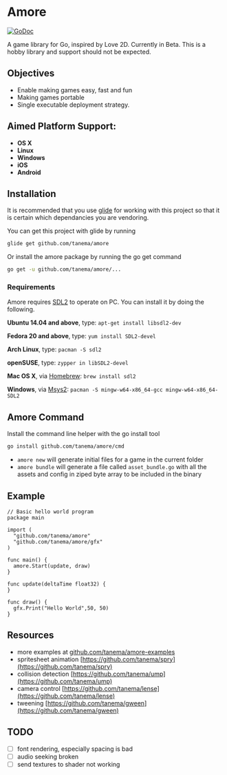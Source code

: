# Amore

[![GoDoc](https://godoc.org/github.com/tanema/amore?status.svg)](http://godoc.org/github.com/tanema/amore)

A game library for Go, inspired by Love 2D. Currently in Beta. This is a hobby library and support should not be expected.

## Objectives

* Enable making games easy, fast and fun
* Making games portable
* Single executable deployment strategy.

## Aimed Platform Support:

- **OS X**
- **Linux**
- **Windows**
- **iOS**
- **Android**

## Installation

It is recommended that you use [glide](https://github.com/Masterminds/glide) for working
with this project so that it is certain which dependancies you are vendoring.

You can get this project with glide by running

```bash
glide get github.com/tanema/amore
```

Or install the amore package by running the go get command

```bash
go get -u github.com/tanema/amore/...
```

### Requirements

Amore requires [SDL2](http://libsdl.org/download-2.0.php) to operate on PC. You can install it by doing the following.

__Ubuntu 14.04 and above__, type: `apt-get install libsdl2-dev`

__Fedora 20 and above__, type: `yum install SDL2-devel`

__Arch Linux__, type: `pacman -S sdl2`

__openSUSE__, type: `zypper in libSDL2-devel`

__Mac OS X__, via [Homebrew](http://brew.sh): `brew install sdl2`

__Windows__, via [Msys2](https://msys2.github.io): `pacman -S mingw-w64-x86_64-gcc mingw-w64-x86_64-SDL2`

## Amore Command

Install the command line helper with the go install tool

```bash
go install github.com/tanema/amore/cmd
```

* `amore new` will generate initial files for a game in the current folder
* `amore bundle` will generate a file called `asset_bundle.go` with all the assets and config in ziped byte array to be included in the binary

## Example


```golang
// Basic hello world program
package main

import (
  "github.com/tanema/amore"
  "github.com/tanema/amore/gfx"
)

func main() {
  amore.Start(update, draw)
}

func update(deltaTime float32) {
}

func draw() {
  gfx.Print("Hello World",50, 50)
}
```

## Resources

- more examples at [github.com/tanema/amore-examples](https://github.com/tanema/amore-examples)
- spritesheet animation [https://github.com/tanema/spry](https://github.com/tanema/spry)
- collision detection [https://github.com/tanema/ump](https://github.com/tanema/ump)
- camera control [https://github.com/tanema/lense](https://github.com/tanema/lense)
- tweening [https://github.com/tanema/gween](https://github.com/tanema/gween)

## TODO

- [ ] font rendering, especially spacing is bad
- [ ] audio seeking broken
- [ ] send textures to shader not working
